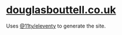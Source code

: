 # [douglasbouttell.co.uk](douglasbouttell.co.uk)

Uses [@11ty/eleventy](https://www.11ty.dev/) to generate the site.
